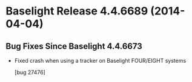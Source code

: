 # Baselight Release 4.4.6689 (2014-04-04)



## Bug Fixes Since Baselight 4.4.6673

*   Fixed crash when using a tracker on Baselight FOUR/EIGHT systems

    \[bug 27476]
